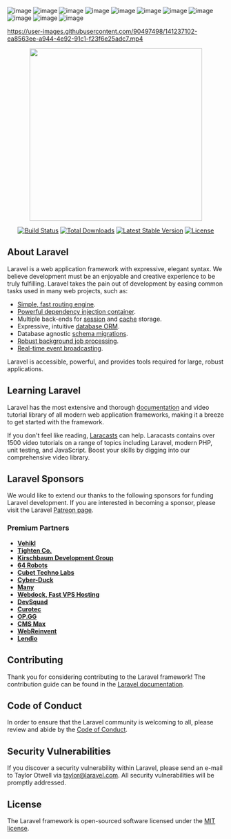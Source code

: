 ![image](https://user-images.githubusercontent.com/90497498/141232092-2e52c0c3-72d7-4829-b08b-9c22ff1bccd7.png)
![image](https://user-images.githubusercontent.com/90497498/141232110-bb6fd0a9-d67d-4373-8f69-365fdb50b91f.png)
![image](https://user-images.githubusercontent.com/90497498/141232219-717ad957-39d3-438a-9c2a-91f3473733e8.png)
![image](https://user-images.githubusercontent.com/90497498/141232233-7d4cb60b-c610-4186-9dfa-b54006fca616.png)
![image](https://user-images.githubusercontent.com/90497498/141232314-cdab5e83-c96d-4cb4-b286-73e4c74bf3c3.png)
![image](https://user-images.githubusercontent.com/90497498/141232334-f572ba93-9d67-46ce-bb34-762ddc304f91.png)
![image](https://user-images.githubusercontent.com/90497498/141233261-14aaff81-50dd-4356-9775-7875578db94e.png)
![image](https://user-images.githubusercontent.com/90497498/141233305-025765e8-1567-48a0-a585-18e217a500ad.png)
![image](https://user-images.githubusercontent.com/90497498/141233338-c6227c68-5676-4623-b310-63b735c2adc6.png)
![image](https://user-images.githubusercontent.com/90497498/141233685-fca770b0-c899-4180-98c2-eb865ea4f8d3.png)
![image](https://user-images.githubusercontent.com/90497498/141233703-ae92f68a-d07d-4c2f-b973-6038f49302b0.png)

https://user-images.githubusercontent.com/90497498/141237102-ea8563ee-a944-4e92-91c1-f23f6e25adc7.mp4

<p align="center"><a href="https://laravel.com" target="_blank"><img src="https://raw.githubusercontent.com/laravel/art/master/logo-lockup/5%20SVG/2%20CMYK/1%20Full%20Color/laravel-logolockup-cmyk-red.svg" width="400"></a></p>

<p align="center">
<a href="https://travis-ci.org/laravel/framework"><img src="https://travis-ci.org/laravel/framework.svg" alt="Build Status"></a>
<a href="https://packagist.org/packages/laravel/framework"><img src="https://img.shields.io/packagist/dt/laravel/framework" alt="Total Downloads"></a>
<a href="https://packagist.org/packages/laravel/framework"><img src="https://img.shields.io/packagist/v/laravel/framework" alt="Latest Stable Version"></a>
<a href="https://packagist.org/packages/laravel/framework"><img src="https://img.shields.io/packagist/l/laravel/framework" alt="License"></a>
</p>

## About Laravel

Laravel is a web application framework with expressive, elegant syntax. We believe development must be an enjoyable and creative experience to be truly fulfilling. Laravel takes the pain out of development by easing common tasks used in many web projects, such as:

- [Simple, fast routing engine](https://laravel.com/docs/routing).
- [Powerful dependency injection container](https://laravel.com/docs/container).
- Multiple back-ends for [session](https://laravel.com/docs/session) and [cache](https://laravel.com/docs/cache) storage.
- Expressive, intuitive [database ORM](https://laravel.com/docs/eloquent).
- Database agnostic [schema migrations](https://laravel.com/docs/migrations).
- [Robust background job processing](https://laravel.com/docs/queues).
- [Real-time event broadcasting](https://laravel.com/docs/broadcasting).

Laravel is accessible, powerful, and provides tools required for large, robust applications.

## Learning Laravel

Laravel has the most extensive and thorough [documentation](https://laravel.com/docs) and video tutorial library of all modern web application frameworks, making it a breeze to get started with the framework.

If you don't feel like reading, [Laracasts](https://laracasts.com) can help. Laracasts contains over 1500 video tutorials on a range of topics including Laravel, modern PHP, unit testing, and JavaScript. Boost your skills by digging into our comprehensive video library.

## Laravel Sponsors

We would like to extend our thanks to the following sponsors for funding Laravel development. If you are interested in becoming a sponsor, please visit the Laravel [Patreon page](https://patreon.com/taylorotwell).

### Premium Partners

- **[Vehikl](https://vehikl.com/)**
- **[Tighten Co.](https://tighten.co)**
- **[Kirschbaum Development Group](https://kirschbaumdevelopment.com)**
- **[64 Robots](https://64robots.com)**
- **[Cubet Techno Labs](https://cubettech.com)**
- **[Cyber-Duck](https://cyber-duck.co.uk)**
- **[Many](https://www.many.co.uk)**
- **[Webdock, Fast VPS Hosting](https://www.webdock.io/en)**
- **[DevSquad](https://devsquad.com)**
- **[Curotec](https://www.curotec.com/services/technologies/laravel/)**
- **[OP.GG](https://op.gg)**
- **[CMS Max](https://www.cmsmax.com/)**
- **[WebReinvent](https://webreinvent.com/?utm_source=laravel&utm_medium=github&utm_campaign=patreon-sponsors)**
- **[Lendio](https://lendio.com)**

## Contributing

Thank you for considering contributing to the Laravel framework! The contribution guide can be found in the [Laravel documentation](https://laravel.com/docs/contributions).

## Code of Conduct

In order to ensure that the Laravel community is welcoming to all, please review and abide by the [Code of Conduct](https://laravel.com/docs/contributions#code-of-conduct).

## Security Vulnerabilities

If you discover a security vulnerability within Laravel, please send an e-mail to Taylor Otwell via [taylor@laravel.com](mailto:taylor@laravel.com). All security vulnerabilities will be promptly addressed.

## License

The Laravel framework is open-sourced software licensed under the [MIT license](https://opensource.org/licenses/MIT).
